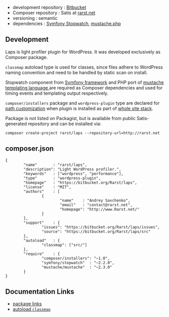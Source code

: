 <!---
title = Laps
subtitle = case study
-->

 - development repository : [Bitbucket](https://bitbucket.org/Rarst/laps)
 - Composer repository : Satis at [rarst.net](http://rarst.net/packages.json)
 - versioning : semantic
 - dependencies : [Symfony Stopwatch](http://symfony.com/doc/current/components/stopwatch.html), [mustache.php](https://github.com/bobthecow/mustache.php)

## Development

Laps is light profiler plugin for WordPress. It was developed exclusively as Composer package.

`classmap` autoload type is used for classes, since files adhere to WordPress naming convention and need to be handled by static scan on install.

Stopwatch component from [Symfony framework](http://symfony.com/) and PHP port of [mustache templating language ](http://mustache.github.io/) are required as Composer dependencies and used for timing events and templating output respectively.

`composer/installers` package and `wordpress-plugin` type are declared for [path customization](/recipe/paths-control) when plugin is installed as part of [whole site stack](/recipe/site-stack).

Package is not listed on Packagist, but is available from public Satis-generated repository and can be installed via:

    composer create-project rarst/laps --repository-url=http://rarst.net

## composer.json

	{
	        "name"       : "rarst/laps",
	        "description": "Light WordPress profiler.",
	        "keywords"   : ["wordpress", "performance"],
	        "type"       : "wordpress-plugin",
	        "homepage"   : "https://bitbucket.org/Rarst/laps",
	        "license"    : "MIT",
	        "authors"    : [
	                {
	                        "name"    : "Andrey Savchenko",
	                        "email"   : "contact@rarst.net",
	                        "homepage": "http://www.Rarst.net/"
	                }
	        ],
	        "support"    : {
	                "issues": "https://bitbucket.org/Rarst/laps/issues",
	                "source": "https://bitbucket.org/Rarst/laps/src"
	        },
	        "autoload"   : {
	                "classmap": ["src/"]
	        },
	        "require"    : {
	                "composer/installers": "~1.0",
	                "symfony/stopwatch"  : "~2.2.0",
	                "mustache/mustache"  : "~2.3.0"
	        }
	}

## Documentation Links

 - [package links](http://getcomposer.org/doc/04-schema.md#package-links)
 - [autoload `classmap`](http://getcomposer.org/doc/04-schema.md#classmap)